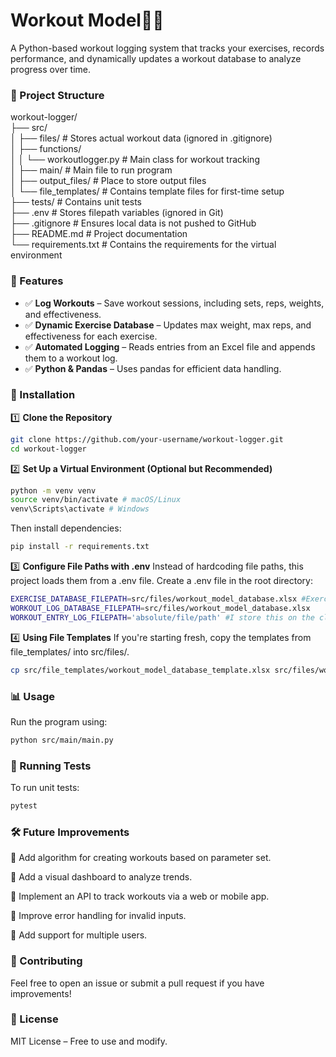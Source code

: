 # Workout Model🏋️‍♂️

A Python-based workout logging system that tracks your exercises, records performance, and dynamically updates a workout database to analyze progress over time.

  

### 📂 Project Structure
workout-logger/  
├── src/  
│   ├── files/            # Stores actual workout data (ignored in .gitignore)  
│   ├── functions/  
│   │   └── workoutlogger.py  # Main class for workout tracking  
│   ├── main/             # Main file to run program  
│   ├── output_files/     # Place to store output files  
│   └── file_templates/   # Contains template files for first-time setup  
├── tests/                # Contains unit tests  
├── .env                  # Stores filepath variables (ignored in Git)  
├── .gitignore            # Ensures local data is not pushed to GitHub  
├── README.md             # Project documentation  
└── requirements.txt      # Contains the requirements for the virtual environment  

### 📌 Features
- ✅ **Log Workouts** – Save workout sessions, including sets, reps, weights, and effectiveness.
- ✅ **Dynamic Exercise Database** – Updates max weight, max reps, and effectiveness for each exercise.
- ✅ **Automated Logging** – Reads entries from an Excel file and appends them to a workout log.
- ✅ **Python & Pandas** – Uses pandas for efficient data handling.

### 🚀 Installation

1️⃣ **Clone the Repository**  
```bash
git clone https://github.com/your-username/workout-logger.git
cd workout-logger
```
2️⃣ **Set Up a Virtual Environment (Optional but Recommended)**
 ```bash 
 python -m venv venv 
 source venv/bin/activate # macOS/Linux 
 venv\Scripts\activate # Windows
 ```
Then install dependencies:
```bash
pip install -r requirements.txt
```
3️⃣ **Configure File Paths with .env**
Instead of hardcoding file paths, this project loads them from a .env file.
Create a .env file in the root directory:
```bash
EXERCISE_DATABASE_FILEPATH=src/files/workout_model_database.xlsx #Exercise database and workout log are in the same excel file
WORKOUT_LOG_DATABASE_FILEPATH=src/files/workout_model_database.xlsx
WORKOUT_ENTRY_LOG_FILEPATH='absolute/file/path' #I store this on the cloud so I can update it from my phone
```
4️⃣ **Using File Templates**
If you're starting fresh, copy the templates from file_templates/ into src/files/.
```bash
cp src/file_templates/workout_model_database_template.xlsx src/files/workout_model_database.xlsx
```
### 📊 Usage

Run the program using:
```bash
python src/main/main.py
```
### 🧪 Running Tests

To run unit tests:
```bash
pytest
```
### 🛠️ Future Improvements

🔹 Add algorithm for creating workouts based on parameter set.

🔹 Add a visual dashboard to analyze trends.

🔹 Implement an API to track workouts via a web or mobile app.

🔹 Improve error handling for invalid inputs.

🔹 Add support for multiple users.

### 🤝 Contributing

Feel free to open an issue or submit a pull request if you have improvements!

  

### 📜 License

MIT License – Free to use and modify.
